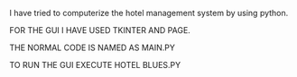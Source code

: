 I have tried to computerize the hotel management system by using python.

FOR THE GUI I HAVE USED TKINTER AND PAGE.

THE NORMAL CODE IS NAMED AS MAIN.PY

TO RUN THE GUI EXECUTE HOTEL BLUES.PY
